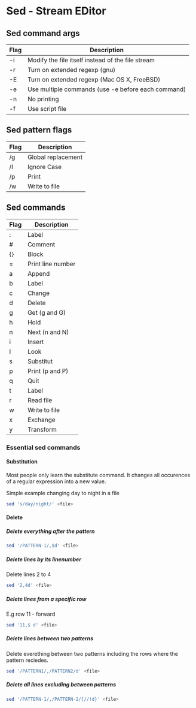 # Sed - Stream EDitor

## Sed command args
Flag | Description
-------|-------------
-i | Modify the file itself instead of the file stream
-r | Turn on extended regexp (gnu)
-E | Turn on extended regexp (Mac OS X, FreeBSD)
-e | Use multiple commands (use -e before each command)
-n | No printing
-f | Use script file

## Sed pattern flags
Flag | Description
-------|-------------
/g | Global replacement
/I | Ignore Case
/p | Print
/w | Write to file

## Sed commands
Flag | Description
-------|-------------
: | Label
# | Comment
{}| Block
= | Print line number
a | Append
b | Label
c | Change
d | Delete
g | Get (g and G)
h | Hold
n | Next (n and N)
i | Insert
I | Look
s | Substitut
p | Print (p and P)
q | Quit
t | Label
r | Read file
w | Write to file
x | Exchange
y | Transform

### Essential sed commands

#### Substitution
Most people only learn the substitute command. It changes all occurences of a regular expression into a new value.

Simple example changing day to night in a file
```bash
sed 's/day/night/' <file>
```

#### Delete

##### Delete everything after the pattern
```bash
sed '/PATTERN-1/,$d' <file>
```

##### Delete lines by its linenumber
Delete lines 2 to 4
```bash
sed '2,4d' <file>
```

##### Delete lines from a specific row
E.g row 11 - forward
```bash
sed '11,$ d' <file>
```

##### Delete lines between two patterns
Delete everething between two patterns including the rows where the pattern reciedes.
```bash
sed '/PATTERN1/,/PATTERN2/d' <file>
```

##### Delete all lines excluding between patterns
```bash
sed '/PATTERN-1/,/PATTERN-2/{//!d}' <file>
```
